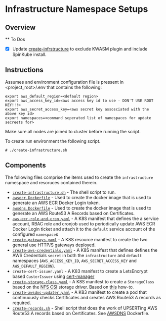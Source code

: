 # Infrastructure Namespace Setups

## Overview

** To Dos

- [x] Update [create-infrstructure](create-infrastructure.sh) to exclude KWASM plugin and include SpinKube install.

## Instructions

Assumes and environment configuration file is pressent in <project_root>/.env that contains the following:

```
export aws_default_region=<default region>
export aws_access_key_id=<aws access key id to use - DON'T USE ROOT KEY!!!>
export aws_secret_access_key=<aws secret key assosciated with the above key id>
export namespaces=<command seperated list of namespaces for update secreets for>
```

Make sure all nodes are joined to cluster before running the script.

To create run environment the following script.  

```
# ./create-infrastructure.sh
```

## Components

The following files comprise the items used to create the `infrastructure` namespace and resoruces contained therein.
- [`create-infrastructure.sh`](./create-infrastructure.sh) - The shell script to run.
- [`awsecr.Dockerfile`](./awsecr.Dockerfile) - Used to create the docker image that is used to generate an AWS ECR Docker Login token.
- [`awsdns.Dockerfile`](./ewsdns.Dockerfile) - Used to create the docker image that is used to generate an AWS Route53 A Records based on Certificates.
- [`aws-ecr-role-and-cron.yaml`](./aws-ecr-role-and-cron.yaml) - A K8S manifest that defines the a service account, RBAC role and cronjob used to periodically update AWS ECR Docker Login ticket and attach it to the `default` service account of the configured `namespace`s
- [`create-gateways.yaml`](./create-gateways.yaml) - A K8S resource manifest to create the two general use HTTP/S gateways deployed.
- [`create-aws-credentials.yaml`](./create-aws-credentials.yaml) - A K8S manifest that defines defines the AWS Credentials `secret` in both the `infrastructure` and `default` namespaces (`AWS_ACCESS_KEY_ID`, `AWS_SECRET_ACCESS_KEY` and `AWS_DEFAULT_REGION`).
- `create-cert-issuer.yaml` - A K83 manifest to create a LetsEncrypt based `CusterIssuer` using [cert-manager](https://cert-manager.io/)
- [`create-storage-class.yaml`](./create-storage-class.yaml) - A K8S manifest to create a `StorageClass` based on the [NFS CSI](https://github.com/kubernetes-csi/csi-driver-nfs) storage driver.  Based on [this](https://microk8s.io/docs/how-to-nfs) how-to.
- [`create-awsdns-updater.yaml`](./create-awsdns-updater.yaml) - A K83 manifest to create a pod that continuously checks Certificates and creates AWS Route53 A records as required.
- [`create-records.sh`](./create-records.sh) - Shell script that does the work of UPSERTing AWS Route53 A records based on Certificates.  See [AWSDNS](./awsdns.Dockerfile) Dockerfile.
